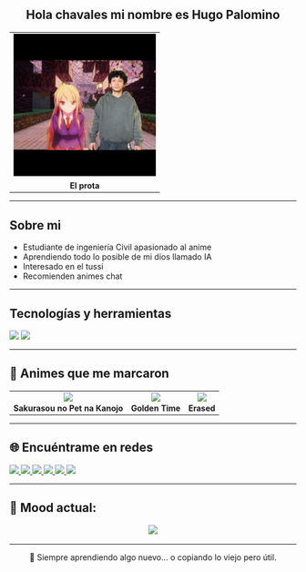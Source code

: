 <h2 align="center">Hola chavales mi nombre es Hugo Palomino</h2>

<table align="center">
  <tr>
    <td align="center">
      <img src="https://github.com/HugoPalomino3cm/Tarea-2-Spotifind-/blob/d48628f1a78cbea3c8fe0ca7ac8cb5dbf44ae92a/fotoMia.png?raw=true" width="250" alt="Hugo Palomino"/>
    </td>
  </tr>
  <tr>
    <td align="center"><strong>El prota</strong></td>
  </tr>
</table>

---

## Sobre mi

- Estudiante de ingeniería Civil apasionado al anime
- Aprendiendo todo lo posible de mi dios llamado IA
- Interesado en el tussi
- Recomienden animes chat

---

## Tecnologías y herramientas

<p align="left">
  <img src="https://encrypted-tbn0.gstatic.com/images?q=tbn:ANd9GcQ0pVei_v--hjGJZwI9nTxqKoxsdI6AJUBpfvLGaDEwBpjAQhVFWi91GEzS5x1ye81ep9I&usqp=CAU"/>
  <img src="https://upload.wikimedia.org/wikipedia/commons/thumb/c/c3/Python-logo-notext.svg/1200px-Python-logo-notext.svg.png"/>
</p>

---

## 🍥 Animes que me marcaron

<table align="center">
  <tr>
    <td align="center">
      <img src="https://m.media-amazon.com/images/S/pv-target-images/761c73b19eadfe48d8792ad561f429f4e254eda903759dfbc20e1c03ffd9aa18.jpg" width="200"/><br>
      <strong>Sakurasou no Pet na Kanojo</strong>
    </td>
    <td align="center">
      <img src="https://encrypted-tbn0.gstatic.com/images?q=tbn:ANd9GcS4ToEBdOOLiwhFeH7aNyH-IHOqygl2ScD-Psb1doLNbBchWoln_azJYfp6CXnxIwDg1Ak&usqp=CAU" width="200"/><br>
      <strong>Golden Time</strong>
    </td>
    <td align="center">
      <img src="https://i.blogs.es/467d71/erased/1366_2000.jpeg" width="200"/><br>
      <strong>Erased</strong>
    </td>
  </tr>
</table>

---

## 🌐 Encuéntrame en redes

<p align="left">
  <a href="https://www.youtube.com/@TU_CANAL" target="_blank">
    <img src="https://img.shields.io/badge/YouTube-FF0000?style=for-the-badge&logo=youtube&logoColor=white"/>
  </a>
  <a href="https://www.instagram.com/TU_USUARIO" target="_blank">
    <img src="https://img.shields.io/badge/Instagram-E4405F?style=for-the-badge&logo=instagram&logoColor=white"/>
  </a>
  <a href="https://www.twitch.tv/TU_USUARIO" target="_blank">
    <img src="https://img.shields.io/badge/Twitch-9146FF?style=for-the-badge&logo=twitch&logoColor=white"/>
  </a>
  <a href="https://discordapp.com/users/TU_ID" target="_blank">
    <img src="https://img.shields.io/badge/Discord-5865F2?style=for-the-badge&logo=discord&logoColor=white"/>
  </a>
  <a href="mailto:tucorreo@gmail.com" target="_blank">
    <img src="https://img.shields.io/badge/Gmail-D14836?style=for-the-badge&logo=gmail&logoColor=white"/>
  </a>
  <a href="https://www.linkedin.com/in/TU_USUARIO" target="_blank">
    <img src="https://img.shields.io/badge/LinkedIn-0077B5?style=for-the-badge&logo=linkedin&logoColor=white"/>
  </a>
</p>

---

## 🧠 Mood actual:

<p align="center">
  <img src="https://media4.giphy.com/media/BaLggE7K8JBXa/giphy.gif?cid=6c09b952t5y6qvyirq1cwyfho3t7n0yakeukr31271nty69u&ep=v1_gifs_search&rid=giphy.gif&ct=g" width="300" />
</p>

---

<p align="center">💬 Siempre aprendiendo algo nuevo... o copiando lo viejo pero útil.</p>
